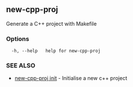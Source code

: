 ## new-cpp-proj

Generate a C++ project with Makefile

### Options

```console
  -h, --help   help for new-cpp-proj
```

### SEE ALSO

- [new-cpp-proj init](new-cpp-proj_init.md) - Initialise a new c++ project
